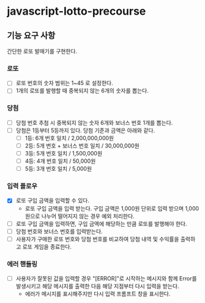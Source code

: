 # javascript-lotto-precourse

## 기능 요구 사항

간단한 로또 발매기를 구현한다.

### 로또

- [ ] 로또 번호의 숫자 범위는 1~45 로 설정한다.
- [ ] 1개의 로또를 발행할 때 중복되지 않는 6개의 숫자를 뽑는다.

### 당첨

- [ ] 당첨 번호 추첨 시 중복되지 않는 숫자 6개와 보너스 번호 1개를 뽑는다.
- [ ] 당첨은 1등부터 5등까지 있다. 당첨 기준과 금액은 아래와 같다.
  - [ ] 1등: 6개 번호 일치 / 2,000,000,000원
  - [ ] 2등: 5개 번호 + 보너스 번호 일치 / 30,000,000원
  - [ ] 3등: 5개 번호 일치 / 1,500,000원
  - [ ] 4등: 4개 번호 일치 / 50,000원
  - [ ] 5등: 3개 번호 일치 / 5,000원

### 입력 플로우

- [x] 로또 구입 금액을 입력할 수 있다.
  - 로또 구입 금액을 입력 받는다. 구입 금액은 1,000원 단위로 입력 받으며 1,000원으로 나누어 떨어지지 않는 경우 예외 처리한다.
- [ ] 로또 구입 금액을 입력하면, 구입 금액에 해당하는 만큼 로또를 발행해야 한다.
- [ ] 당첨 번호와 보너스 번호를 입력받는다.
- [ ] 사용자가 구매한 로또 번호와 당첨 번호를 비교하여 당첨 내역 및 수익률을 출력하고 로또 게임을 종료한다.

### 에러 핸들링

- [ ] 사용자가 잘못된 값을 입력할 경우 "[ERROR]"로 시작하는 메시지와 함께 Error를 발생시키고 해당 메시지를 출력한 다음 해당 지점부터 다시 입력을 받는다.
  - 에러가 메시지를 표시해주지만 다시 입력 프롬프트 창을 표시한다.
